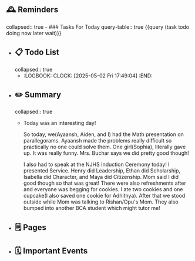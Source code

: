 ## 🕰️ Reminders
collapsed:: true
	- ### Tasks For Today
	  query-table:: true
	  {{query (task todo doing now later wait)}}
- ## 📋 Todo List
  collapsed:: true
	- :LOGBOOK:
	  CLOCK: [2025-05-02 Fri 17:49:04]
	  :END:
- ##  ✏️ Summary
  collapsed:: true
	- Today was an interesting day!
	  
	  So today, we(Ayaansh, Aiden, and I) had the Math presentation on parallegorams. Ayaansh made the problems really difficult so practically no one could solve them. One girl(Sophia), literally gave up. It was really funny. Mrs. Buchar says we did pretty good though!
	  
	  I also had to speak at the NJHS Induction Ceremony today! I presented Service. Henry did Leadership, Ethan did Scholarship, Isabella did Character, and Maya did Citizenship. Mom said I did good though so that was great! There were also refreshments after and everyone was begging for cookies. I ate two cookies and one cupcake(I also saved one cookie for Adhithya). After that we stood outside while Mom was talking to Rishan/Opu's Mom. They also bumped into another BCA student which might tutor me!
- ## 🗒️ Pages
- ## 🗓️ Important Events